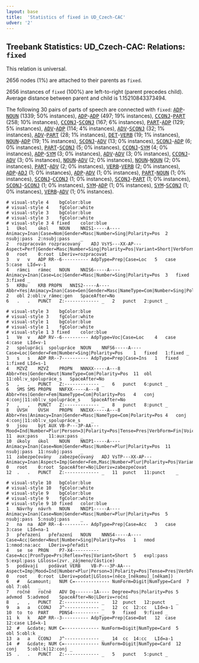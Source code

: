 ```yaml
---
layout: base
title:  'Statistics of fixed in UD_Czech-CAC'
udver: '2'
---
```


## Treebank Statistics: UD_Czech-CAC: Relations: `fixed`

This relation is universal.

2656 nodes (1%) are attached to their parents as `fixed`.

2656 instances of `fixed` (100%) are left-to-right (parent precedes child).
Average distance between parent and child is 1.15210843373494.

The following 30 pairs of parts of speech are connected with `fixed`: <tt><a href="cs_cac-pos-ADP.html">ADP</a></tt>-<tt><a href="cs_cac-pos-NOUN.html">NOUN</a></tt> (1339; 50% instances), <tt><a href="cs_cac-pos-ADP.html">ADP</a></tt>-<tt><a href="cs_cac-pos-ADP.html">ADP</a></tt> (497; 19% instances), <tt><a href="cs_cac-pos-CCONJ.html">CCONJ</a></tt>-<tt><a href="cs_cac-pos-PART.html">PART</a></tt> (258; 10% instances), <tt><a href="cs_cac-pos-CCONJ.html">CCONJ</a></tt>-<tt><a href="cs_cac-pos-SCONJ.html">SCONJ</a></tt> (167; 6% instances), <tt><a href="cs_cac-pos-PART.html">PART</a></tt>-<tt><a href="cs_cac-pos-ADP.html">ADP</a></tt> (129; 5% instances), <tt><a href="cs_cac-pos-ADV.html">ADV</a></tt>-<tt><a href="cs_cac-pos-ADP.html">ADP</a></tt> (114; 4% instances), <tt><a href="cs_cac-pos-ADV.html">ADV</a></tt>-<tt><a href="cs_cac-pos-SCONJ.html">SCONJ</a></tt> (32; 1% instances), <tt><a href="cs_cac-pos-ADV.html">ADV</a></tt>-<tt><a href="cs_cac-pos-PART.html">PART</a></tt> (28; 1% instances), <tt><a href="cs_cac-pos-DET.html">DET</a></tt>-<tt><a href="cs_cac-pos-VERB.html">VERB</a></tt> (19; 1% instances), <tt><a href="cs_cac-pos-NOUN.html">NOUN</a></tt>-<tt><a href="cs_cac-pos-ADP.html">ADP</a></tt> (19; 1% instances), <tt><a href="cs_cac-pos-SCONJ.html">SCONJ</a></tt>-<tt><a href="cs_cac-pos-ADV.html">ADV</a></tt> (13; 0% instances), <tt><a href="cs_cac-pos-SCONJ.html">SCONJ</a></tt>-<tt><a href="cs_cac-pos-ADP.html">ADP</a></tt> (6; 0% instances), <tt><a href="cs_cac-pos-PART.html">PART</a></tt>-<tt><a href="cs_cac-pos-SCONJ.html">SCONJ</a></tt> (5; 0% instances), <tt><a href="cs_cac-pos-CCONJ.html">CCONJ</a></tt>-<tt><a href="cs_cac-pos-SYM.html">SYM</a></tt> (4; 0% instances), <tt><a href="cs_cac-pos-ADP.html">ADP</a></tt>-<tt><a href="cs_cac-pos-SYM.html">SYM</a></tt> (3; 0% instances), <tt><a href="cs_cac-pos-ADV.html">ADV</a></tt>-<tt><a href="cs_cac-pos-ADV.html">ADV</a></tt> (3; 0% instances), <tt><a href="cs_cac-pos-CCONJ.html">CCONJ</a></tt>-<tt><a href="cs_cac-pos-ADV.html">ADV</a></tt> (3; 0% instances), <tt><a href="cs_cac-pos-NOUN.html">NOUN</a></tt>-<tt><a href="cs_cac-pos-ADV.html">ADV</a></tt> (2; 0% instances), <tt><a href="cs_cac-pos-NOUN.html">NOUN</a></tt>-<tt><a href="cs_cac-pos-NOUN.html">NOUN</a></tt> (2; 0% instances), <tt><a href="cs_cac-pos-PART.html">PART</a></tt>-<tt><a href="cs_cac-pos-ADV.html">ADV</a></tt> (2; 0% instances), <tt><a href="cs_cac-pos-VERB.html">VERB</a></tt>-<tt><a href="cs_cac-pos-VERB.html">VERB</a></tt> (2; 0% instances), <tt><a href="cs_cac-pos-ADP.html">ADP</a></tt>-<tt><a href="cs_cac-pos-ADJ.html">ADJ</a></tt> (1; 0% instances), <tt><a href="cs_cac-pos-ADP.html">ADP</a></tt>-<tt><a href="cs_cac-pos-ADV.html">ADV</a></tt> (1; 0% instances), <tt><a href="cs_cac-pos-PART.html">PART</a></tt>-<tt><a href="cs_cac-pos-NOUN.html">NOUN</a></tt> (1; 0% instances), <tt><a href="cs_cac-pos-SCONJ.html">SCONJ</a></tt>-<tt><a href="cs_cac-pos-CCONJ.html">CCONJ</a></tt> (1; 0% instances), <tt><a href="cs_cac-pos-SCONJ.html">SCONJ</a></tt>-<tt><a href="cs_cac-pos-PART.html">PART</a></tt> (1; 0% instances), <tt><a href="cs_cac-pos-SCONJ.html">SCONJ</a></tt>-<tt><a href="cs_cac-pos-SCONJ.html">SCONJ</a></tt> (1; 0% instances), <tt><a href="cs_cac-pos-SYM.html">SYM</a></tt>-<tt><a href="cs_cac-pos-ADP.html">ADP</a></tt> (1; 0% instances), <tt><a href="cs_cac-pos-SYM.html">SYM</a></tt>-<tt><a href="cs_cac-pos-SCONJ.html">SCONJ</a></tt> (1; 0% instances), <tt><a href="cs_cac-pos-VERB.html">VERB</a></tt>-<tt><a href="cs_cac-pos-ADV.html">ADV</a></tt> (1; 0% instances).


~~~ conllu
# visual-style 4	bgColor:blue
# visual-style 4	fgColor:white
# visual-style 3	bgColor:blue
# visual-style 3	fgColor:white
# visual-style 3 4 fixed	color:blue
1	Úkol	úkol	NOUN	NNIS1-----A----	Animacy=Inan|Case=Nom|Gender=Masc|Number=Sing|Polarity=Pos	2	nsubj:pass	2:nsubj:pass	_
2	rozpracován	rozpracovaný	ADJ	VsYS---XX-AP---	Aspect=Perf|Gender=Masc|Number=Sing|Polarity=Pos|Variant=Short|VerbForm=Part|Voice=Pass	0	root	0:root	LDeriv=rozpracovat
3	v	v	ADP	RR--6----------	AdpType=Prep|Case=Loc	5	case	5:case	LId=v-1
4	rámci	rámec	NOUN	NNIS6-----A----	Animacy=Inan|Case=Loc|Gender=Masc|Number=Sing|Polarity=Pos	3	fixed	3:fixed	_
5	KRBu	KRB	PROPN	NNIS2-----A----	Abbr=Yes|Animacy=Inan|Case=Gen|Gender=Masc|NameType=Com|Number=Sing|Polarity=Pos	2	obl	2:obl:v_rámec:gen	SpaceAfter=No
6	.	.	PUNCT	Z:-------------	_	2	punct	2:punct	_

~~~


~~~ conllu
# visual-style 3	bgColor:blue
# visual-style 3	fgColor:white
# visual-style 1	bgColor:blue
# visual-style 1	fgColor:white
# visual-style 1 3 fixed	color:blue
1	Ve	v	ADP	RV--6----------	AdpType=Voc|Case=Loc	4	case	4:case	LId=v-1
2	spolupráci	spolupráce	NOUN	NNFS6-----A----	Case=Loc|Gender=Fem|Number=Sing|Polarity=Pos	1	fixed	1:fixed	_
3	s	s	ADP	RR--7----------	AdpType=Prep|Case=Ins	1	fixed	1:fixed	LId=s-1
4	MZVŽ	MZVŽ	PROPN	NNNXX-----A---8	Abbr=Yes|Gender=Neut|NameType=Com|Polarity=Pos	11	obl	11:obl:v_spolupráce_s	SpaceAfter=No
5	,	,	PUNCT	Z:-------------	_	6	punct	6:punct	_
6	SMS	SMS	PROPN	NNFXX-----A---8	Abbr=Yes|Gender=Fem|NameType=Com|Polarity=Pos	4	conj	4:conj|11:obl:v_spolupráce_s	SpaceAfter=No
7	,	,	PUNCT	Z:-------------	_	8	punct	8:punct	_
8	ÚVSH	ÚVSH	PROPN	NNIXX-----A---8	Abbr=Yes|Animacy=Inan|Gender=Masc|NameType=Com|Polarity=Pos	4	conj	4:conj|11:obl:v_spolupráce_s	_
9	jsou	být	AUX	VB-P---3P-AA---	Mood=Ind|Number=Plur|Person=3|Polarity=Pos|Tense=Pres|VerbForm=Fin|Voice=Act	11	aux:pass	11:aux:pass	_
10	úkoly	úkol	NOUN	NNIP1-----A----	Animacy=Inan|Case=Nom|Gender=Masc|Number=Plur|Polarity=Pos	11	nsubj:pass	11:nsubj:pass	_
11	zabezpečovány	zabezpečovaný	ADJ	VsTP---XX-AP---	Animacy=Inan|Aspect=Imp|Gender=Fem,Masc|Number=Plur|Polarity=Pos|Variant=Short|VerbForm=Part|Voice=Pass	0	root	0:root	SpaceAfter=No|LDeriv=zabezpečovat
12	.	.	PUNCT	Z:-------------	_	11	punct	11:punct	_

~~~


~~~ conllu
# visual-style 10	bgColor:blue
# visual-style 10	fgColor:white
# visual-style 9	bgColor:blue
# visual-style 9	fgColor:white
# visual-style 9 10 fixed	color:blue
1	Návrhy	návrh	NOUN	NNIP1-----A----	Animacy=Inan|Case=Nom|Gender=Masc|Number=Plur|Polarity=Pos	5	nsubj:pass	5:nsubj:pass	_
2	na	na	ADP	RR--4----------	AdpType=Prep|Case=Acc	3	case	3:case	LId=na-1
3	přeřazení	přeřazení	NOUN	NNNS4-----A----	Case=Acc|Gender=Neut|Number=Sing|Polarity=Pos	1	nmod	1:nmod:na:acc	LDeriv=přeřadit
4	se	se	PRON	P7-X4----------	Case=Acc|PronType=Prs|Reflex=Yes|Variant=Short	5	expl:pass	5:expl:pass	LGloss=(zvr._zájmeno/částice)
5	podávají	podávat	VERB	VB-P---3P-AA---	Aspect=Imp|Mood=Ind|Number=Plur|Person=3|Polarity=Pos|Tense=Pres|VerbForm=Fin|Voice=Act	0	root	0:root	LDeriv=podat|LGloss=(něco_[někomu]_[někam])
6	#	&camount;	NUM	C=-------------	NumForm=Digit|NumType=Card	7	obl	7:obl	_
7	ročně	ročně	ADV	Dg-------1A----	Degree=Pos|Polarity=Pos	5	advmod	5:advmod	SpaceAfter=No|LDeriv=roční
8	,	,	PUNCT	Z:-------------	_	12	punct	12:punct	_
9	a	a	CCONJ	J^-------------	_	12	cc	12:cc	LId=a-1
10	to	to	PART	PDNS4----------	_	9	fixed	9:fixed	_
11	k	k	ADP	RR--3----------	AdpType=Prep|Case=Dat	12	case	12:case	LId=k-1
12	#	&cdate;	NUM	C=-------------	NumForm=Digit|NumType=Card	5	obl	5:obl:k	_
13	a	a	CCONJ	J^-------------	_	14	cc	14:cc	LId=a-1
14	#	&cdate;	NUM	C=-------------	NumForm=Digit|NumType=Card	12	conj	5:obl:k|12:conj	_
15	.	.	PUNCT	Z:-------------	_	5	punct	5:punct	_

~~~


